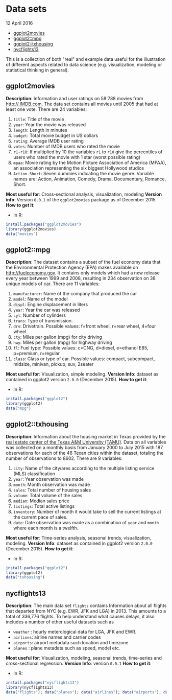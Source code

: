 Data sets
================
12 April 2016

-   [ggplot2movies](#ggplot2movies)
-   [ggplot2::mpg](#ggplot2mpg)
-   [ggplot2::txhousing](#ggplot2txhousing)
-   [nycflights13](#nycflights13)

This is a collection of both "real" and example data useful for the illustration of different aspects related to data science (e.g. visualization, modeling or statistical thinking in general).

ggplot2movies
-------------

**Description**: Information and user ratings on 58'788 movies from <http://.IMDB.com>. The data set contains all movies until 2005 that had at least one vote. There are 24 variables:

1.  `title`: Title of the movie
2.  `year`: Year the movie was released
3.  `length`: Length in minutes
4.  `budget`: Total movie budget in US dollars
5.  `rating`: Average IMDB user rating
6.  `votes`: Number of IMDB users who rated the movie
7.  `r1-r10`: If multiplied by 10 the variables `r1` to `r10` give the percentiles of users who rated the movie with 1 star (worst possible rating)
8.  `mpaa`: Movie rating by the Motion Picture Association of America (MPAA), an association representing the six biggest Hollywood studios
9.  `Action-Short`: Seven dummies indicating the movie genre. Variable names are: Action, Animation, Comedy, Drama, Documentary, Romance, Short.

**Most useful for**: Cross-sectional analysis, visualization, modeling
**Version info**: Version `0.0.1` of the `ggplot2movies` package as of December 2015.
**How to get it**:
 + In R:

``` r
install.packages("ggplot2movies")
library(ggplot2movies)
data("movies")
```

ggplot2::mpg
------------

**Description**: The dataset contains a subset of the fuel economy data that the Environmental Protection Agency (EPA) makes available on <http://fueleconomy.gov>. It contains only models which had a new release every year between 1999 and 2008, resulting in 234 observation on 38 unique models of car. There are 11 variables:

1.  `manufacturer`: Name of the company that produced the car
2.  `model`: Name of the model
3.  `displ`: Engine displacement in liters
4.  `year`: Year the car was released
5.  `cyl`: Number of cylinders
6.  `trans`: Type of transmission.
7.  `drv`: Drivetrain. Possible values: f=front wheel, r=rear wheel, 4=four wheel
8.  `cty`: Miles per gallon (mpg) for city driving
9.  `hwy`: Miles per gallon (mpg) for highway driving
10. `fl`: Fuel type: Possible values: c=CNG, d=diesel, e=ethanol E85, p=premium, r=regular
11. `class`: Class or type of car. Possible values: compact, subcompact, midsize, minivan, pickup, suv, 2seater

**Most useful for**: Visualization, simple modeling.
**Version Info**: dataset as contained in ggplot2 version `2.0.0` (December 2015).
**How to get it**:
 + In R:

``` r
install.packages("ggplot2")
library(ggplot2)
data("mpg")
```

ggplot2::txhousing
------------------

**Description**: Information about the housing market in Texas provided by the [real estate center of the Texas A&M University (TAMU)](http://recenter.tamu.edu/). Data on all variables was collected on a monthly basis from January 2000 to July 2015 with 187 observations for each of the 46 Texan cities within the dataset, totaling the number of observations to 8602. There are 9 variables:

1.  `city`: Name of the city/ares according to the multiple listing service (MLS) classification
2.  `year`: Year observation was made
3.  `month`: Month observation was made
4.  `sales`: Total number of housing sales
5.  `volume`: Total volume of the sales
6.  `median`: Median sales price
7.  `listings`: Total active listings
8.  `inventory`: Number of month it would take to sell the current listings at the current pace of sales.
9.  `date`: Date observation was made as a combination of `year` and `month` where each month is a twelfth.

**Most useful for**: Time-series analysis, seasonal trends, visualization, modeling.
**Version Info**: dataset as contained in ggplot2 version `2.0.0` (December 2015).
**How to get it**:
 + In R:

``` r
install.packages("ggplot2")
library(ggplot2)
data("txhousing")
```

nycflights13
------------

**Description**: The main data set `flights` contains Information about all flights that departed from NYC (e.g. EWR, JFK and LGA) in 2013. This amounts to a total of 336,776 flights. To help understand what causes delays, it also includes a number of other useful datasets such as

-   `weather` : hourly meterological data for LGA, JFK and EWR.
-   `airlines`: airline names and carrier codes
-   `airports`: airport metadata such location and timezone
-   `planes` : plane metadata such as speed, model etc.

**Most useful for**: Visualization, modeling, seasonal trends, time-series and cross-sectional regression.
**Version Info**: version `0.0.1`
**How to get it**:
 + In R:

``` r
install.packages("nycflights13")
library(nycflights13)
data("flights"); data("planes"); data("airlines"); data("airports"); data("weather")
```
